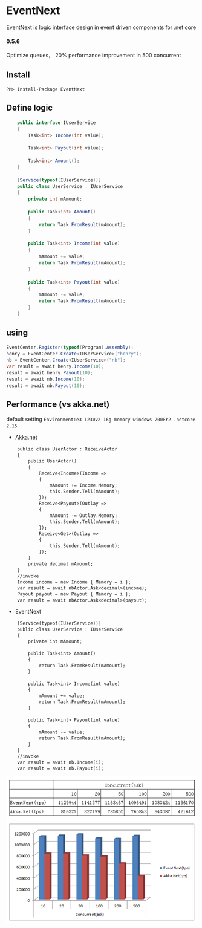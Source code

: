 # EventNext
EventNext is logic interface design in event driven components  for .net core
#### 0.5.6
Optimize queues， 20% performance improvement in 500 concurrent
## Install
```
PM> Install-Package EventNext
```
## Define logic
``` csharp
    public interface IUserService
    {
        Task<int> Income(int value);

        Task<int> Payout(int value);

        Task<int> Amount();
    }

    [Service(typeof(IUserService))]
    public class UserService : IUserService
    {
        private int mAmount;   

        public Task<int> Amount()
        {
            return Task.FromResult(mAmount);
        }

        public Task<int> Income(int value)
        {
            mAmount += value;
            return Task.FromResult(mAmount);
        }

        public Task<int> Payout(int value)
        {
            mAmount -= value;
            return Task.FromResult(mAmount);
        }
    }
```
## using
``` csharp
EventCenter.Register(typeof(Program).Assembly);
henry = EventCenter.Create<IUserService>("henry");
nb = EventCenter.Create<IUserService>("nb");
var result = await henry.Income(10);
result = await henry.Payout(10);
result = await nb.Income(10);
result = await nb.Payout(10);
```
## Performance (vs akka.net)
default setting `Environment:e3-1230v2 16g memory windows 2008r2 .netcore 2.15`
- Akka.net
```
    public class UserActor : ReceiveActor
    {
        public UserActor()
        {
            Receive<Income>(Income =>
            {
                mAmount += Income.Memory;
                this.Sender.Tell(mAmount);
            });
            Receive<Payout>(Outlay =>
            {
                mAmount -= Outlay.Memory;
                this.Sender.Tell(mAmount);
            });
            Receive<Get>(Outlay =>
            {
                this.Sender.Tell(mAmount);
            });
        }
        private decimal mAmount;
    }
    //invoke
    Income income = new Income { Memory = i };
    var result = await nbActor.Ask<decimal>(income);
    Payout payout = new Payout { Memory = i };
    var result = await nbActor.Ask<decimal>(payout);
```
- EventNext
```
    [Service(typeof(IUserService))]
    public class UserService : IUserService
    {
        private int mAmount;   

        public Task<int> Amount()
        {
            return Task.FromResult(mAmount);
        }

        public Task<int> Income(int value)
        {
            mAmount += value;
            return Task.FromResult(mAmount);
        }

        public Task<int> Payout(int value)
        {
            mAmount -= value;
            return Task.FromResult(mAmount);
        }
    }
    //invoke
    var result = await nb.Income(i);
    var result = await nb.Payout(i);
```
![](https://github.com/IKende/EventNext/blob/master/EventNext0.5.6.png?raw=true)
